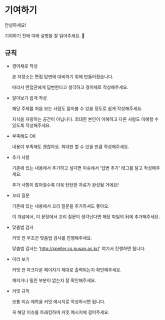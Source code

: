 # 기여하기

안녕하세요!

기여하기 전에 아래 설명을 잘 읽어주세요. 🤗

## 규칙

- 경어체로 작성

  본 저장소는 면접 답변에 대비하기 위해 만들어졌습니다.

  따라서 면접관에게 답변한다고 생각하고 경어체로 작성해주세요.

- 알아보기 쉽게 작성

  해당 주제를 처음 보는 사람도 알아볼 수 있을 정도로 쉽게 작성해주세요.

  지식을 자랑하는 공간이 아닙니다. 최대한 본인이 이해하고 다른 사람도 이해할 수 있도록 작성해주세요.

- 부족해도 OK

  내용이 부족해도 괜찮아요. 최대한 할 수 있을 만큼 작성해주세요.

- 추가 사항

  기존에 있는 내용에서 추가하고 싶다면 이슈에서 '답변 추가' 태그를 달고 작성해주세요.

  추가 사항이 많아질수록 더욱 탄탄한 자료가 완성될 거에요!

- 꼬리 질문

  기존에 있는 내용에서 꼬리 질문을 추가하셔도 좋아요.

  이 개념에서, 이 문장에서 꼬리 질문이 생각난다면 해당 파일의 뒤에 추가해주세요.

- 맞춤법 검사

  커밋 전 무조건 맞춤법 검사를 진행해주세요.

  맞춤법 검사는 'http://speller.cs.pusan.ac.kr/' 여기서 진행하면 됩니다.

- 미리 보기

  커밋 전 마크다운 페이지가 제대로 출력되는지 확인해주세요.

  깨지거나 밀린 부분이 없는지 잘 확인해주세요.

- 커밋 규칙

  보통 이슈 제목을 커밋 메시지로 작성하시면 됩니다.

  꼭 해당 이슈를 트래킹하여 커밋 메시지에 걸어주세요.
